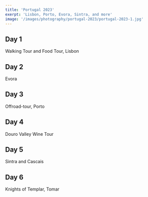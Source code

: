 ```yaml
--- 
title: 'Portugal 2023' 
exerpt: 'Lisbon, Porto, Evora, Sintra, and more'
image: '/images/photography/portugal-2023/portugal-2023-1.jpg'
--- 
```


## Day 1 

Walking Tour and Food Tour, Lisbon

## Day 2 

Evora

## Day 3 

Offroad-tour, Porto

## Day 4 

Douro Valley Wine Tour 

## Day 5 

Sintra and Cascais

## Day 6 

Knights of Templar, Tomar
